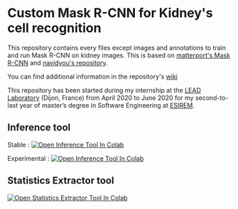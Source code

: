 # Custom Mask R-CNN for Kidney's cell recognition

This repository contains every files except images and annotations to train and run Mask R-CNN on kidney images. This is based on [matterport's Mask R-CNN](https://github.com/matterport/Mask_RCNN) and [navidyou's repository](https://github.com/navidyou/Mask-RCNN-implementation-for-cell-nucleus-detection-executable-on-google-colab-).

You can find additional information in the repository's [wiki](https://github.com/AdrienJaugey/Custom-Mask-R-CNN-for-kidney-s-cell-recognition/wiki)

This repository has been started during my internship at the [LEAD Laboratory](http://leadserv.u-bourgogne.fr/en/) (Dijon, France) from April 2020 to June 2020 for my second-to-last year of master’s degree in Software Engineering at [ESIREM](https://esirem.u-bourgogne.fr/).

## Inference tool
Stable : [![Open Inference Tool In Colab](https://colab.research.google.com/assets/colab-badge.svg)](https://colab.research.google.com/github/AdrienJaugey/Custom-Mask-R-CNN-for-kidney-s-cell-recognition/blob/master/Mask_R_CNN_Nephrology_Inference.ipynb) 

Experimental : [![Open Inference Tool In Colab](https://colab.research.google.com/assets/colab-badge.svg)](https://colab.research.google.com/github/AdrienJaugey/Custom-Mask-R-CNN-for-kidney-s-cell-recognition/blob/experimental/Mask_R_CNN_Nephrology_Inference.ipynb)

## Statistics Extractor tool
[![Open Statistics Extractor Tool In Colab](https://colab.research.google.com/assets/colab-badge.svg)](https://colab.research.google.com/github/AdrienJaugey/Custom-Mask-R-CNN-for-kidney-s-cell-recognition/blob/master/Mask_R_CNN_Stats_Extractor.ipynb) 